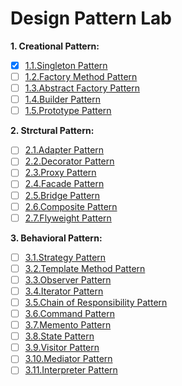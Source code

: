 # Design Pattern Lab

**1. Creational Pattern:**
- [x] [1.1.Singleton Pattern](https://sissilab.top/en/design-pattern/singleton-pattern/)
- [ ] [1.2.Factory Method Pattern](#)
- [ ] [1.3.Abstract Factory Pattern](#)
- [ ] [1.4.Builder Pattern](#)
- [ ] [1.5.Prototype Pattern](#)

**2. Strctural Pattern:**
- [ ] [2.1.Adapter Pattern](#)
- [ ] [2.2.Decorator Pattern](#)
- [ ] [2.3.Proxy Pattern](#)
- [ ] [2.4.Facade Pattern](#)
- [ ] [2.5.Bridge Pattern](#)
- [ ] [2.6.Composite Pattern](#)
- [ ] [2.7.Flyweight Pattern](#)

**3. Behavioral Pattern:**
- [ ] [3.1.Strategy Pattern](#)
- [ ] [3.2.Template Method Pattern](#)
- [ ] [3.3.Observer Pattern](#)
- [ ] [3.4.Iterator Pattern](#)
- [ ] [3.5.Chain of Responsibility Pattern](#)
- [ ] [3.6.Command Pattern](#)
- [ ] [3.7.Memento Pattern](#)
- [ ] [3.8.State Pattern](#)
- [ ] [3.9.Visitor Pattern](#)
- [ ] [3.10.Mediator Pattern](#)
- [ ] [3.11.Interpreter Pattern](#)
